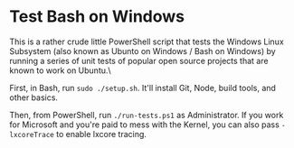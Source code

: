 # Test Bash on Windows

This is a rather crude little PowerShell script that tests the Windows Linux Subsystem
(also known as Ubunto on Windows / Bash on Windows) by running a series of unit tests
of popular open source projects that are known to work on Ubuntu.\

First, in Bash, run `sudo ./setup.sh`. It'll install Git, Node, build tools, and other basics.

Then, from PowerShell, run `./run-tests.ps1` as Administrator. If you work for Microsoft
and you're paid to mess with the Kernel, you can also pass `-lxcoreTrace` to enable
lxcore tracing.
